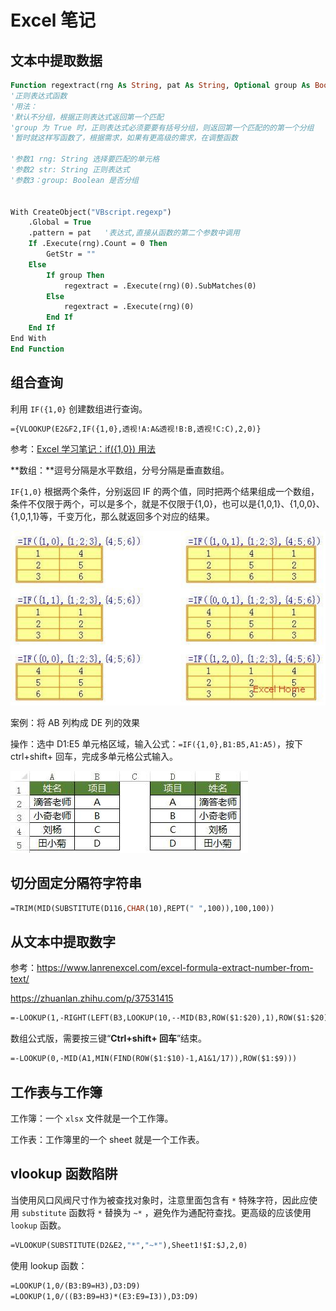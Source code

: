 # Excel 笔记

## 文本中提取数据

```vb
Function regextract(rng As String, pat As String, Optional group As Boolean = False)
'正则表达式函数
'用法：
'默认不分组，根据正则表达式返回第一个匹配
'group 为 True 时，正则表达式必须要要有括号分组，则返回第一个匹配的的第一个分组
'暂时就这样写函数了，根据需求，如果有更高级的需求，在调整函数

'参数1 rng: String 选择要匹配的单元格
'参数2 str: String 正则表达式
'参数3：group: Boolean 是否分组


With CreateObject("VBscript.regexp")
    .Global = True
    .pattern = pat   '表达式,直接从函数的第二个参数中调用
    If .Execute(rng).Count = 0 Then
        GetStr = ""
    Else
        If group Then
            regextract = .Execute(rng)(0).SubMatches(0)
        Else
            regextract = .Execute(rng)(0)
        End If
    End If
End With
End Function
```

## 组合查询

利用 `IF({1,0}` 创建数组进行查询。

```vb
={VLOOKUP(E2&F2,IF({1,0},透视!A:A&透视!B:B,透视!C:C),2,0)}
```

参考：[Excel 学习笔记：if({1,0}) 用法](https://www.cnblogs.com/hider/p/10430864.html)

**数组：**逗号分隔是水平数组，分号分隔是垂直数组。

`IF{1,0}` 根据两个条件，分别返回 IF 的两个值，同时把两个结果组成一个数组，条件不仅限于两个，可以是多个，就是不仅限于{1,0}，也可以是{1,0,1}、{1,0,0}、{1,0,1,1}等，千变万化，那么就返回多个对应的结果。

![img](img/if_1_0.jpg)

案例：将 AB 列构成 DE 列的效果

  操作：选中 D1:E5 单元格区域，输入公式：`=IF({1,0},B1:B5,A1:A5)`，按下 ctrl+shift+ 回车，完成多单元格公式输入。

![img](img/if_1_0_result.png)

## 切分固定分隔符字符串

```vb
=TRIM(MID(SUBSTITUTE(D116,CHAR(10),REPT(" ",100)),100,100))
```

## 从文本中提取数字

参考：<https://www.lanrenexcel.com/excel-formula-extract-number-from-text/>

<https://zhuanlan.zhihu.com/p/37531415>

```vb
=-LOOKUP(1,-RIGHT(LEFT(B3,LOOKUP(10,--MID(B3,ROW($1:$20),1),ROW($1:$20))),ROW($1:$20)))
```

数组公式版，需要按三键“**Ctrl+shift+ 回车**”结束。

```vb
=-LOOKUP(0,-MID(A1,MIN(FIND(ROW($1:$10)-1,A1&1/17)),ROW($1:$9)))
```

## 工作表与工作簿

工作簿：一个 `xlsx` 文件就是一个工作簿。

工作表：工作簿里的一个 sheet 就是一个工作表。

## vlookup 函数陷阱

当使用风口风阀尺寸作为被查找对象时，注意里面包含有 `*` 特殊字符，因此应使用 `substitute` 函数将 `*` 替换为 `~*` ，避免作为通配符查找。更高级的应该使用 `lookup` 函数。

```vb
=VLOOKUP(SUBSTITUTE(D2&E2,"*","~*"),Sheet1!$I:$J,2,0)
```

使用 lookup 函数：

```vb
=LOOKUP(1,0/(B3:B9=H3),D3:D9)
=LOOKUP(1,0/((B3:B9=H3)*(E3:E9=I3)),D3:D9)
```
